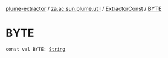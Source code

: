 [plume-extractor](../../index.md) / [za.ac.sun.plume.util](../index.md) / [ExtractorConst](index.md) / [BYTE](./-b-y-t-e.md)

# BYTE

`const val BYTE: `[`String`](https://kotlinlang.org/api/latest/jvm/stdlib/kotlin/-string/index.html)